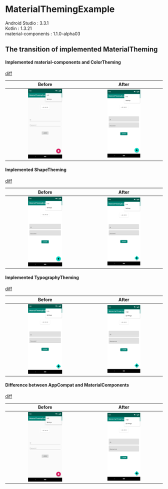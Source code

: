 # MaterialThemingExample  

Android Studio : 3.3.1  
Kotlin : 1.3.21  
material-components : 1.1.0-alpha03  

## The transition of implemented MaterialTheming  

#### Implemented material-components and ColorTheming  

[diff](https://github.com/NUmeroAndDev/MaterialThemingExample-android/compare/legacy_design...impl_color_theming)

|Before|After|
| :--: | :--: |
| <img src="/screenshot/use_app_compat.png" width="45%"> | <img src="/screenshot/impl_color_theming.png" width="45%"> |


#### Implemented ShapeTheming  

[diff](https://github.com/NUmeroAndDev/MaterialThemingExample-android/compare/impl_color_theming...impl_shape_theming)

|Before|After|
| :--: | :--: |
| <img src="/screenshot/impl_color_theming.png" width="45%"> | <img src="/screenshot/impl_shape_theming.png" width="45%"> |


#### Implemented TypographyTheming  

[diff](https://github.com/NUmeroAndDev/MaterialThemingExample-android/compare/impl_shape_theming...impl_typography_theming)

|Before|After|
| :--: | :--: |
| <img src="/screenshot/impl_shape_theming.png" width="45%"> | <img src="/screenshot/impl_typography_theming.png" width="45%"> |

#### Difference between AppCompat and MaterialComponents

[diff](https://github.com/NUmeroAndDev/MaterialThemingExample-android/compare/legacy_design...impl_typography_theming)

|Before|After|
| :--: | :--: |
| <img src="/screenshot/use_app_compat.png" width="45%"> | <img src="/screenshot/impl_typography_theming.png" width="45%"> |

